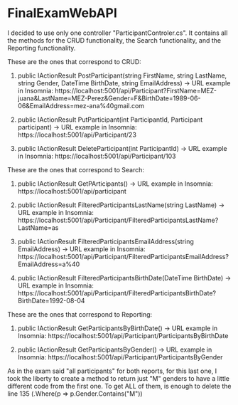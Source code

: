 # FinalExamWebAPI

I decided to use only one controller "ParticipantControler.cs". 
It contains all the methods for the CRUD functionality, the Search functionality, and the Reporting functionality.

These are the ones that correspond to CRUD:

1. public IActionResult PostParticipant(string FirstName, string LastName, string Gender, DateTime BirthDate, string EmailAddress)
-> URL example in Insomnia: https://localhost:5001/api/Participant?FirstName=MEZ-juana&LastName=MEZ-Perez&Gender=F&BirthDate=1989-06-06&EmailAddress=mez-ana%40gmail.com

2. public IActionResult PutParticipant(int ParticipantId, Participant participant)
-> URL example in Insomnia: 
https://localhost:5001/api/Participant/23

3.  public IActionResult DeleteParticipant(int ParticipantId)
-> URL example in Insomnia: 
https://localhost:5001/api/Participant/103


These are the ones that correspond to Search:
1.   public IActionResult GetPArticipants() 
-> URL example in Insomnia: 
https://localhost:5001/api/participant

2.  public IActionResult FilteredParticipantsLastName(string LastName)
-> URL example in Insomnia: 
https://localhost:5001/api/Participant/FilteredParticipantsLastName?LastName=as
 
3.   public IActionResult FilteredParticipantsEmailAddress(string EmailAddress)
-> URL example in Insomnia: 
https://localhost:5001/api/Participant/FilteredParticipantsEmailAddress?EmailAddress=a%40

4. public IActionResult FilteredParticipantsBirthDate(DateTime BirthDate)
-> URL example in Insomnia: 
https://localhost:5001/api/Participant/FilteredParticipantsBirthDate?BirthDate=1992-08-04


These are the ones that correspond to Reporting:
1. public IActionResult GetParticipantsByBirthDate()
-> URL example in Insomnia: 
https://localhost:5001/api/Participant/ParticipantsByBirthDate

2. public IActionResult GetParticipantsByGender()
-> URL example in Insomnia: 
https://localhost:5001/api/Participant/ParticipantsByGender

As in the exam said "all participants" for both reports, for this last one, I took the liberty to create a method to return just "M" genders to have a little different code from the first one. To get ALL of them, is enough to delete the line 135 (.Where(p => p.Gender.Contains("M"))